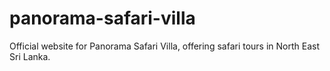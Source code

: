 # panorama-safari-villa
Official website for Panorama Safari Villa, offering safari tours in North East Sri Lanka.
